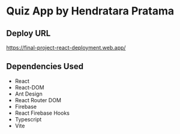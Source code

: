 # Quiz App by Hendratara Pratama 

## Deploy URL
https://final-project-react-deployment.web.app/

## Dependencies Used
- React
- React-DOM
- Ant Design
- React Router DOM
- Firebase
- React Firebase Hooks
- Typescript
- Vite
